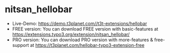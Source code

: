 # nitsan_hellobar

- Live-Demo: https://demo.t3planet.com//t3t-extensions/hellobar
- FREE version: You can download FREE version with basic-features at https://extensions.typo3.org/extension/nitsan_hellobar/
- PRO version: You can download PRO version with more-features & free-support at https://t3planet.com/hellobar-typo3-extension-free
